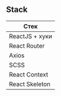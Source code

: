 ## Stack

| Стек           |
| -------------- |
| ReactJS + хуки |
| React Router   |
| Axios          |
| SCSS           |
| React Context  |
| React Skeleton |
